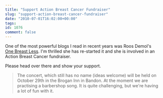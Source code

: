 ```yaml
---
title: "Support Action Breast Cancer Fundraiser"
slug: "support-action-breast-cancer-fundraiser"
date: "2010-07-01T16:02:00+00:00"
tags:
id: 1076
comment: false
---
```


One of the most powerful blogs I read in recent years was Roos Demol's [One Breast Less](http://onebreastlessinireland.blogspot.com/). I'm thrilled she has re-started it and she is involved in an Action Breast Cancer fundraiser.

Please head over there and show your support.

> The concert, which still has no name (ideas welcome) will be held on October 29th in the Brogan Inn in Bandon. At the moment we are practising a barbershop song. It is quite challenging, but we're having a lot of fun with it.
